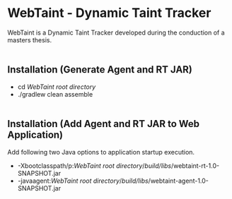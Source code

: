 # WebTaint - Dynamic Taint Tracker
WebTaint is a Dynamic Taint Tracker developed during the conduction of a masters thesis.
<br/><br/>

## Installation (Generate Agent and RT JAR)
* cd  *WebTaint root directory*
* ./gradlew clean assemble
<br/><br/>

## Installation (Add Agent and RT JAR to Web Application)
Add following two Java options to application startup execution.
* -Xbootclasspath/p:*WebTaint root directory*/*build/libs*/webtaint-rt-1.0-SNAPSHOT.jar 
* -javaagent:*WebTaint root directory*/*build/libs*/webtaint-agent-1.0-SNAPSHOT.jar